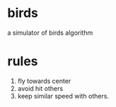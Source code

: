 # birds
a simulator of birds algorithm

# rules

1. fly towards center
2. avoid hit others
3. keep similar speed with others.
